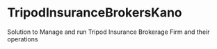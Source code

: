 # TripodInsuranceBrokersKano
Solution to Manage and run Tripod Insurance Brokerage Firm and their operations
